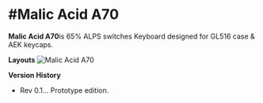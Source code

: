 # #Malic Acid A70
**Malic Acid A70**is 65% ALPS switches Keyboard designed for GL516 case & AEK keycaps.

**Layouts**
![Malic Acid A70](https://user-images.githubusercontent.com/32122588/182009969-930302bf-5dba-43d7-a74f-3297ece000b3.jpg)

**Version History**
- Rev 0.1…  Prototype edition.